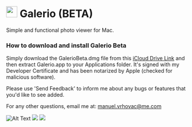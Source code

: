 # <img src="https://i.imgur.com/GpfTLN0.png" width="30" height="30" /> Galerio (BETA)

Simple and functional photo viewer for Mac.

### How to download and install Galerio Beta

Simply download the GalerioBeta.dmg file from this [iCloud Drive Link](https://www.icloud.com/iclouddrive/0tlEhLjXFDR_GO6F5M0_ZI-gA#GalerioBeta) and then extract Galerio.app to your Applications folder. It's signed with my Developer Certificate and has been notarized by Apple (checked for malicious software).

Please use 'Send Feedback' to inform me about any bugs or features that you'd like to see added.

For any other questions, email me at:
manuel.vrhovac@me.com

![Alt Text](https://i.imgur.com/7NxFtxh.jpg)
![](https://i.imgur.com/QkWYTEr.jpg)
![](https://i.imgur.com/vGpVdWK.jpg)
